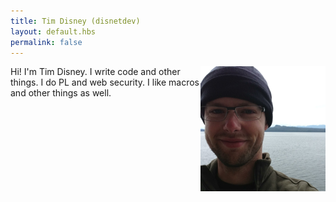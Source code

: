 ```yaml
---
title: Tim Disney (disnetdev)
layout: default.hbs
permalink: false
---
```


<div style="float: right"><img src="/static/images/avatar2016.png" /></div>

Hi! I'm Tim Disney. I write code and other things. I do PL and web security. I like macros and other things as well.
